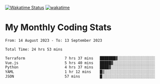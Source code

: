 [![Wakatime Status](https://github.com/noopurphalak/noopurphalak/workflows/wakatime-status-update/badge.svg)](https://github.com/noopurphalak/noopurphalak/actions/workflows/main.yml)
[![wakatime](https://wakatime.com/badge/user/80ace140-ef40-4fdd-b8ed-f3be3d2e1aea.svg)](https://wakatime.com/@80ace140-ef40-4fdd-b8ed-f3be3d2e1aea)

# My Monthly Coding Stats

<!--START_SECTION:waka-->

```txt
From: 14 August 2023 - To: 13 September 2023

Total Time: 24 hrs 53 mins

Terraform                  7 hrs 37 mins   ███████▓░░░░░░░░░░░░░░░░░   30.64 %
Vue.js                     5 hrs 40 mins   █████▓░░░░░░░░░░░░░░░░░░░   22.80 %
Python                     4 hrs 37 mins   ████▓░░░░░░░░░░░░░░░░░░░░   18.55 %
YAML                       1 hr 12 mins    █▒░░░░░░░░░░░░░░░░░░░░░░░   04.83 %
JSON                       57 mins         █░░░░░░░░░░░░░░░░░░░░░░░░   03.87 %
```

<!--END_SECTION:waka-->
